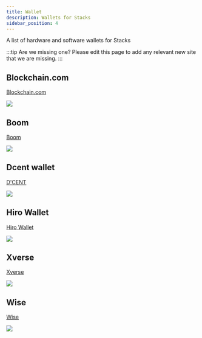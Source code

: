 ```yaml
---
title: Wallet
description: Wallets for Stacks
sidebar_position: 4
---
```


A list of hardware and software wallets for Stacks

:::tip Are we missing one?
Please edit this page to add any relevant new site that we are missing.
:::

## Blockchain.com

[Blockchain.com](https://www.blockchain.com/wallet)

![](/img/sh_blockchain.png)

## Boom

[Boom](https://boom.money)

![](/img/sh_boom.png)

## Dcent wallet

[D'CENT](https://dcentwallet.com)

![](/img/sh_dcent.png)

## Hiro Wallet

[Hiro Wallet](https://www.hiro.so/wallet)

![](/img/sh_hirowallet.png)

## Xverse

[Xverse](https://www.xverse.app/)

![](/img/sh_xverse.png)

## Wise

[Wise](https://wiseapp.id)

![](/img/sh_wiseapp.png)
